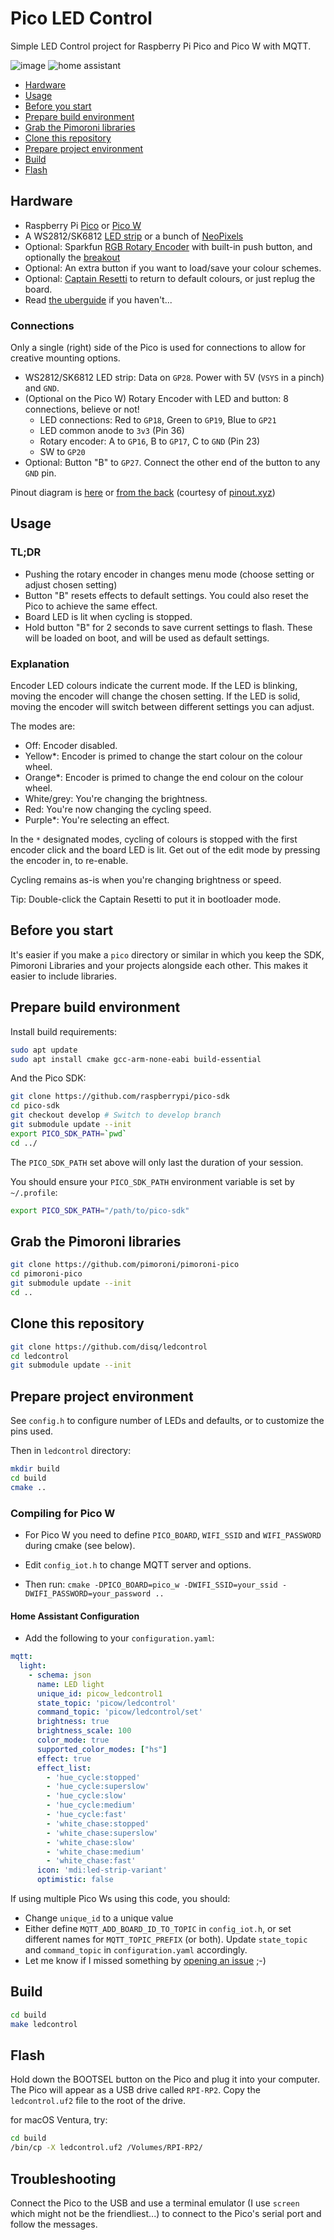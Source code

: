 # Pico LED Control

Simple LED Control project for Raspberry Pi Pico and Pico W with MQTT.

![image](./doc/cycle.gif) ![home assistant](./doc/ha-shot.png)

- [Hardware](#hardware)
- [Usage](#usage)
- [Before you start](#before-you-start)
- [Prepare build environment](#prepare-build-environment)
- [Grab the Pimoroni libraries](#grab-the-pimoroni-libraries)
- [Clone this repository](#clone-this-repository)
- [Prepare project environment](#prepare-project-environment)
- [Build](#build)
- [Flash](#flash)

## Hardware

- Raspberry Pi [Pico](https://shop.pimoroni.com/products/raspberry-pi-pico) or [Pico W](https://shop.pimoroni.com/products/raspberry-pi-pico-w)
- A WS2812/SK6812 [LED strip](https://shop.pimoroni.com/collections/components?tags=LED%20Strip) or a bunch of [NeoPixels](https://www.adafruit.com/category/168)
- Optional: Sparkfun [RGB Rotary Encoder](https://shop.pimoroni.com/products/rotary-encoder-illuminated-rgb) with built-in push button, and optionally the [breakout](https://shop.pimoroni.com/products/sparkfun-rotary-encoder-breakout-illuminated-rg-rgb)
- Optional: An extra button if you want to load/save your colour schemes.
- Optional: [Captain Resetti](https://shop.pimoroni.com/products/captain-resetti-pico-reset-button) to return to default colours, or just replug the board.
- Read [the uberguide](https://learn.adafruit.com/adafruit-neopixel-uberguide) if you haven't...

### Connections

Only a single (right) side of the Pico is used for connections to allow for creative mounting options.

- WS2812/SK6812 LED strip: Data on `GP28`. Power with 5V (`VSYS` in a pinch) and `GND`.
- (Optional on the Pico W) Rotary Encoder with LED and button: 8 connections, believe or not!
  - LED connections: Red to `GP18`, Green to `GP19`, Blue to `GP21`
  - LED common anode to `3v3` (Pin 36)
  - Rotary encoder: A to `GP16`, B to `GP17`, C to `GND` (Pin 23)
  - SW to `GP20`
- Optional: Button "B" to `GP27`. Connect the other end of the button to any `GND` pin.

Pinout diagram is [here](./doc/pinout.png) or [from the back](./doc/pinout-back.png) (courtesy of [pinout.xyz](https://pico.pinout.xyz/))

## Usage

### TL;DR
- Pushing the rotary encoder in changes menu mode (choose setting or adjust chosen setting)
- Button "B" resets effects to default settings. You could also reset the Pico to achieve the same effect.
- Board LED is lit when cycling is stopped.
- Hold button "B" for 2 seconds to save current settings to flash. These will be loaded on boot, and will be used as default settings.

### Explanation

Encoder LED colours indicate the current mode. If the LED is blinking, moving the encoder will change the chosen setting. If the LED is solid, moving the encoder will switch between different settings you can adjust.

The modes are:

- Off: Encoder disabled.
- Yellow*: Encoder is primed to change the start colour on the colour wheel.
- Orange*: Encoder is primed to change the end colour on the colour wheel.
- White/grey: You're changing the brightness.
- Red: You're now changing the cycling speed.
- Purple*: You're selecting an effect.

In the `*` designated modes, cycling of colours is stopped with the first encoder click and the board LED is lit. Get out of the edit mode by pressing the encoder in, to re-enable.

Cycling remains as-is when you're changing brightness or speed.

Tip: Double-click the Captain Resetti to put it in bootloader mode.

## Before you start

It's easier if you make a `pico` directory or similar in which you keep the SDK, Pimoroni Libraries and your projects alongside each other. This makes it easier to include libraries.

## Prepare build environment

Install build requirements:

```bash
sudo apt update
sudo apt install cmake gcc-arm-none-eabi build-essential
```

And the Pico SDK:

```bash
git clone https://github.com/raspberrypi/pico-sdk
cd pico-sdk
git checkout develop # Switch to develop branch
git submodule update --init
export PICO_SDK_PATH=`pwd`
cd ../
```

The `PICO_SDK_PATH` set above will only last the duration of your session.

You should ensure your `PICO_SDK_PATH` environment variable is set by `~/.profile`:

```bash
export PICO_SDK_PATH="/path/to/pico-sdk"
```

## Grab the Pimoroni libraries

```bash
git clone https://github.com/pimoroni/pimoroni-pico
cd pimoroni-pico
git submodule update --init
cd ..
```

## Clone this repository

```bash
git clone https://github.com/disq/ledcontrol
cd ledcontrol
git submodule update --init
```

## Prepare project environment

See `config.h` to configure number of LEDs and defaults, or to customize the pins used.

Then in `ledcontrol` directory:

```bash
mkdir build
cd build
cmake ..
```

### Compiling for Pico W

- For Pico W you need to define `PICO_BOARD`, `WIFI_SSID` and `WIFI_PASSWORD` during cmake (see below).

- Edit `config_iot.h` to change MQTT server and options.

- Then run:
`cmake -DPICO_BOARD=pico_w -DWIFI_SSID=your_ssid -DWIFI_PASSWORD=your_password ..`

#### Home Assistant Configuration

- Add the following to your `configuration.yaml`:

```yaml
mqtt:
  light:
    - schema: json
      name: LED light
      unique_id: picow_ledcontrol1
      state_topic: 'picow/ledcontrol'
      command_topic: 'picow/ledcontrol/set'
      brightness: true
      brightness_scale: 100
      color_mode: true
      supported_color_modes: ["hs"]
      effect: true
      effect_list:
        - 'hue_cycle:stopped'
        - 'hue_cycle:superslow'
        - 'hue_cycle:slow'
        - 'hue_cycle:medium'
        - 'hue_cycle:fast'
        - 'white_chase:stopped'
        - 'white_chase:superslow'
        - 'white_chase:slow'
        - 'white_chase:medium'
        - 'white_chase:fast'
      icon: 'mdi:led-strip-variant'
      optimistic: false
```

If using multiple Pico Ws using this code, you should:

- Change `unique_id` to a unique value
- Either define `MQTT_ADD_BOARD_ID_TO_TOPIC` in `config_iot.h`, or set different names for `MQTT_TOPIC_PREFIX` (or both). Update `state_topic` and `command_topic` in `configuration.yaml` accordingly.
- Let me know if I missed something by [opening an issue](https://github.com/disq/ledcontrol/issues/new) ;-)


## Build

```bash
cd build
make ledcontrol
```

## Flash

Hold down the BOOTSEL button on the Pico and plug it into your computer. The Pico will appear as a USB drive called `RPI-RP2`. Copy the `ledcontrol.uf2` file to the root of the drive.

for macOS Ventura, try:
```bash
cd build
/bin/cp -X ledcontrol.uf2 /Volumes/RPI-RP2/
```

## Troubleshooting

Connect the Pico to the USB and use a terminal emulator (I use `screen` which might not be the friendliest...) to connect to the Pico's serial port and follow the messages.
